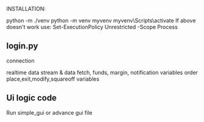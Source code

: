INSTALLATION:

python -m ./venv
python -m venv myvenv
myvenv\Scripts\activate 
If above doesn't work use: Set-ExecutionPolicy Unrestricted -Scope Process

login.py
-----------
connection

realtime data stream & data fetch, funds, margin, notification variables
order place,exit,modify,squareoff variables

Ui logic code
-----------------
Run simple_gui or advance gui file
